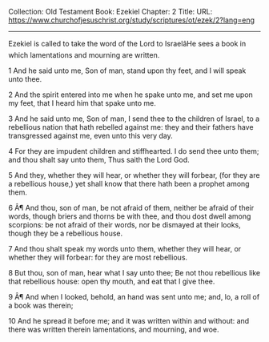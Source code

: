 Collection: Old Testament
Book: Ezekiel
Chapter: 2
Title: 
URL: https://www.churchofjesuschrist.org/study/scriptures/ot/ezek/2?lang=eng

---

Ezekiel is called to take the word of the Lord to IsraelâHe sees a book in which lamentations and mourning are written.

1 And he said unto me, Son of man, stand upon thy feet, and I will speak unto thee.

2 And the spirit entered into me when he spake unto me, and set me upon my feet, that I heard him that spake unto me.

3 And he said unto me, Son of man, I send thee to the children of Israel, to a rebellious nation that hath rebelled against me: they and their fathers have transgressed against me, even unto this very day.

4 For they are impudent children and stiffhearted. I do send thee unto them; and thou shalt say unto them, Thus saith the Lord God.

5 And they, whether they will hear, or whether they will forbear, (for they are a rebellious house,) yet shall know that there hath been a prophet among them.

6 Â¶ And thou, son of man, be not afraid of them, neither be afraid of their words, though briers and thorns be with thee, and thou dost dwell among scorpions: be not afraid of their words, nor be dismayed at their looks, though they be a rebellious house.

7 And thou shalt speak my words unto them, whether they will hear, or whether they will forbear: for they are most rebellious.

8 But thou, son of man, hear what I say unto thee; Be not thou rebellious like that rebellious house: open thy mouth, and eat that I give thee.

9 Â¶ And when I looked, behold, an hand was sent unto me; and, lo, a roll of a book was therein;

10 And he spread it before me; and it was written within and without: and there was written therein lamentations, and mourning, and woe.
